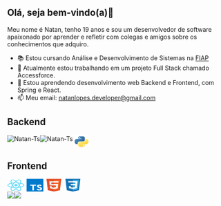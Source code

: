 ## Olá, seja bem-vindo(a)👋

  Meu nome é Natan, tenho 19 anos e sou um desenvolvedor de software apaixonado por aprender e refletir com colegas e amigos sobre os conhecimentos que adquiro. 


- 📚 Estou cursando Análise e Desenvolvimento de Sistemas na <a href="https://www.fiap.com.br/">FIAP</a>
- 🔭 Atualmente estou trabalhando em um projeto Full Stack chamado Accessforce.
- 🌱 Estou aprendendo desenvolvimento web Backend e Frontend, com Spring e React.
- 📫 Meu email: natanlopes.developer@gmail.com 

## Backend

<div style="display: flex"><br>
  <img align="center" alt="Natan-Ts" height="30" src="https://cdn.jsdelivr.net/gh/devicons/devicon@latest/icons/java/java-original.svg"/>
  <img align="center" alt="Natan-Ts" height="30" src="https://cdn.jsdelivr.net/gh/devicons/devicon@latest/icons/spring/spring-original.svg"/>          
  <img align="center" alt="Natan-Python" height="30" width="40" src="https://raw.githubusercontent.com/devicons/devicon/master/icons/python/python-original.svg">
</div>

## Frontend

<div>
  <img align="center" alt="Natan-React" height="30" width="40" src="https://raw.githubusercontent.com/devicons/devicon/master/icons/react/react-original.svg">
  <img align="center" alt="Natan-Ts" height="30" width="40" src="https://raw.githubusercontent.com/devicons/devicon/master/icons/typescript/typescript-plain.svg">
  <img align="center" alt="Natan-HTML" height="30" width="40" src="https://raw.githubusercontent.com/devicons/devicon/master/icons/html5/html5-original.svg">
  <img align="center" alt="Natan-CSS" height="30" width="40" src="https://raw.githubusercontent.com/devicons/devicon/master/icons/css3/css3-original.svg">
  
</div>

<div style="display: flex">
  <img align="center" heigth="180em" src="https://github-readme-stats.vercel.app/api?username=natanjrl&hide=contribs&theme=tokyonight&show_icons=true">
  <img align="center" heigth="180em" src="https://github-readme-stats.vercel.app/api/top-langs/?username=natanjrl&size_weight=0.5&count_weight=0.5&theme=tokyonight&layout=compact">
</div>


